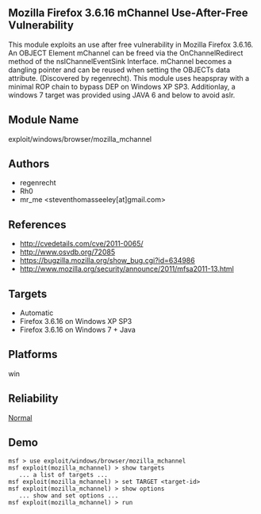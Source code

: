 ## Mozilla Firefox 3.6.16 mChannel Use-After-Free Vulnerability

This module exploits an use after free vulnerability in 
Mozilla Firefox 3.6.16. An OBJECT Element mChannel can be 
freed via the OnChannelRedirect method of the 
nsIChannelEventSink Interface. mChannel becomes a dangling 
pointer and can be reused when setting the OBJECTs data 
attribute. (Discovered by regenrecht). This module uses 
heapspray with a minimal ROP chain to bypass DEP on Windows 
XP SP3. Additionlay, a windows 7 target was provided using 
JAVA 6 and below to avoid aslr.


## Module Name
exploit/windows/browser/mozilla_mchannel

## Authors
* regenrecht
* Rh0
* mr_me <steventhomasseeley[at]gmail.com>


## References
* http://cvedetails.com/cve/2011-0065/
* http://www.osvdb.org/72085
* https://bugzilla.mozilla.org/show_bug.cgi?id=634986
* http://www.mozilla.org/security/announce/2011/mfsa2011-13.html



## Targets
* Automatic
* Firefox 3.6.16 on Windows XP SP3
* Firefox 3.6.16 on Windows 7 + Java


## Platforms
win

## Reliability
[Normal](https://github.com/rapid7/metasploit-framework/wiki/Exploit-Ranking)

## Demo

```
msf > use exploit/windows/browser/mozilla_mchannel
msf exploit(mozilla_mchannel) > show targets
   ... a list of targets ...
msf exploit(mozilla_mchannel) > set TARGET <target-id>
msf exploit(mozilla_mchannel) > show options
   ... show and set options ...
msf exploit(mozilla_mchannel) > run
```
    
    